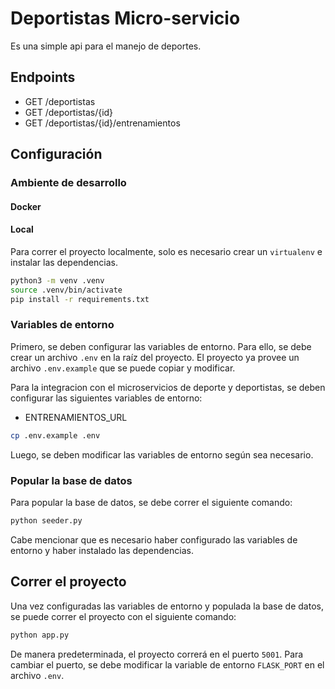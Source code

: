 # Deportistas Micro-servicio

Es una simple api para el manejo de deportes.

## Endpoints

- GET /deportistas
- GET /deportistas/{id}
- GET /deportistas/{id}/entrenamientos

## Configuración

### Ambiente de desarrollo

#### Docker

#### Local

Para correr el proyecto localmente, solo es necesario crear un `virtualenv` e instalar las dependencias.

```bash
python3 -m venv .venv
source .venv/bin/activate
pip install -r requirements.txt
```

### Variables de entorno

Primero, se deben configurar las variables de entorno. Para ello, se debe crear un archivo `.env` en la raíz del
proyecto. El proyecto ya provee un archivo `.env.example` que se puede copiar y modificar.

Para la integracion con el microservicios de deporte y deportistas, se deben configurar las siguientes variables de
entorno:

- ENTRENAMIENTOS_URL

```bash
cp .env.example .env
```

Luego, se deben modificar las variables de entorno según sea necesario.

### Popular la base de datos

Para popular la base de datos, se debe correr el siguiente comando:

```bash
python seeder.py
```

Cabe mencionar que es necesario haber configurado las variables de entorno y haber instalado las dependencias.

## Correr el proyecto

Una vez configuradas las variables de entorno y populada la base de datos, se puede correr el proyecto con el siguiente
comando:

```bash
python app.py
```

De manera predeterminada, el proyecto correrá en el puerto `5001`. Para cambiar el puerto, se debe modificar la variable
de entorno `FLASK_PORT` en el archivo `.env`.
